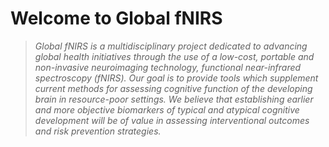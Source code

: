 # Welcome to Global fNIRS

> *Global fNIRS is a multidisciplinary project dedicated to advancing global health initiatives through the use of a low-cost, portable and non-invasive neuroimaging technology, functional near-infrared spectroscopy (fNIRS). Our goal is to provide tools which supplement current methods for assessing cognitive function of the developing brain in resource-poor settings. We believe that establishing earlier and more objective biomarkers of typical and atypical cognitive development will be of value in assessing interventional outcomes and risk prevention strategies.*
